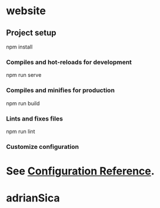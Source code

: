 # website

## Project setup

npm install

### Compiles and hot-reloads for development

npm run serve

### Compiles and minifies for production

npm run build

### Lints and fixes files

npm run lint

### Customize configuration

# See [Configuration Reference](https://cli.vuejs.org/config/).

# adrianSica
